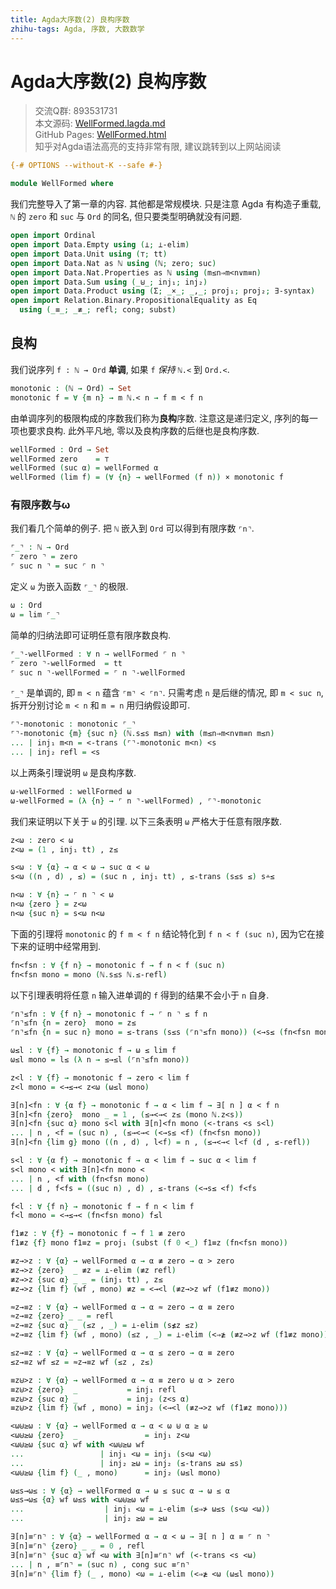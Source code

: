 ```yaml
---
title: Agda大序数(2) 良构序数
zhihu-tags: Agda, 序数, 大数数学
---
```


# Agda大序数(2) 良构序数

> 交流Q群: 893531731  
> 本文源码: [WellFormed.lagda.md](https://github.com/choukh/agda-lvo/blob/main/src/WellFormed.lagda.md)  
> GitHub Pages: [WellFormed.html](https://choukh.github.io/agda-lvo/WellFormed.html)  
> 知乎对Agda语法高亮的支持非常有限, 建议跳转到以上网站阅读  

```agda
{-# OPTIONS --without-K --safe #-}

module WellFormed where
```

我们完整导入了第一章的内容. 其他都是常规模块. 只是注意 Agda 有构造子重载, `ℕ` 的 `zero` 和 `suc` 与 `Ord` 的同名, 但只要类型明确就没有问题.

```agda
open import Ordinal
open import Data.Empty using (⊥; ⊥-elim)
open import Data.Unit using (⊤; tt)
open import Data.Nat as ℕ using (ℕ; zero; suc)
open import Data.Nat.Properties as ℕ using (m≤n⇒m<n∨m≡n)
open import Data.Sum using (_⊎_; inj₁; inj₂)
open import Data.Product using (Σ; _×_; _,_; proj₁; proj₂; ∃-syntax)
open import Relation.Binary.PropositionalEquality as Eq
  using (_≡_; _≢_; refl; cong; subst)
```

## 良构

我们说序列 `f : ℕ → Ord` **单调**, 如果 `f` *保持* `ℕ.<` 到 `Ord.<`.

```agda
monotonic : (ℕ → Ord) → Set
monotonic f = ∀ {m n} → m ℕ.< n → f m < f n
```

由单调序列的极限构成的序数我们称为**良构**序数. 注意这是递归定义, 序列的每一项也要求良构. 此外平凡地, 零以及良构序数的后继也是良构序数.

```agda
wellFormed : Ord → Set
wellFormed zero    = ⊤
wellFormed (suc α) = wellFormed α
wellFormed (lim f) = (∀ {n} → wellFormed (f n)) × monotonic f
```

### 有限序数与ω

我们看几个简单的例子. 把 `ℕ` 嵌入到 `Ord` 可以得到有限序数 `⌜n⌝`.

```agda
⌜_⌝ : ℕ → Ord
⌜ zero ⌝ = zero
⌜ suc n ⌝ = suc ⌜ n ⌝
```

定义 `ω` 为嵌入函数 `⌜_⌝` 的极限.

```agda
ω : Ord
ω = lim ⌜_⌝
```

简单的归纳法即可证明任意有限序数良构.

```agda
⌜_⌝-wellFormed : ∀ n → wellFormed ⌜ n ⌝
⌜ zero ⌝-wellFormed  = tt
⌜ suc n ⌝-wellFormed = ⌜ n ⌝-wellFormed
```

`⌜_⌝` 是单调的, 即 `m < n` 蕴含 `⌜m⌝ < ⌜n⌝`. 只需考虑 `n` 是后继的情况, 即 `m < suc n`, 拆开分别讨论 `m < n` 和 `m = n` 用归纳假设即可.

```agda
⌜⌝-monotonic : monotonic ⌜_⌝
⌜⌝-monotonic {m} {suc n} (ℕ.s≤s m≤n) with (m≤n⇒m<n∨m≡n m≤n)
... | inj₁ m<n = <-trans (⌜⌝-monotonic m<n) <s
... | inj₂ refl = <s
```

以上两条引理说明 `ω` 是良构序数.

```agda
ω-wellFormed : wellFormed ω
ω-wellFormed = (λ {n} → ⌜ n ⌝-wellFormed) , ⌜⌝-monotonic
```

我们来证明以下关于 `ω` 的引理. 以下三条表明 `ω` 严格大于任意有限序数.

```agda
z<ω : zero < ω
z<ω = (1 , inj₁ tt) , z≤

s<ω : ∀ {α} → α < ω → suc α < ω
s<ω ((n , d) , ≤) = (suc n , inj₁ tt) , ≤-trans (s≤s ≤) s∸≤

n<ω : ∀ {n} → ⌜ n ⌝ < ω
n<ω {zero } = z<ω
n<ω {suc n} = s<ω n<ω
```

下面的引理将 `monotonic` 的 `f m < f n` 结论特化到 `f n < f (suc n)`, 因为它在接下来的证明中经常用到.

```agda
fn<fsn : ∀ {f n} → monotonic f → f n < f (suc n)
fn<fsn mono = mono (ℕ.s≤s ℕ.≤-refl)
```

以下引理表明将任意 `n` 输入进单调的 `f` 得到的结果不会小于 `n` 自身.

```agda
⌜n⌝≤fn : ∀ {f n} → monotonic f → ⌜ n ⌝ ≤ f n
⌜n⌝≤fn {n = zero}  mono = z≤
⌜n⌝≤fn {n = suc n} mono = ≤-trans (s≤s (⌜n⌝≤fn mono)) (<→s≤ (fn<fsn mono))

ω≤l : ∀ {f} → monotonic f → ω ≤ lim f
ω≤l mono = l≤ (λ n → ≤→≤l (⌜n⌝≤fn mono))

z<l : ∀ {f} → monotonic f → zero < lim f
z<l mono = <→≤→< z<ω (ω≤l mono)
```

```agda
∃[n]<fn : ∀ {α f} → monotonic f → α < lim f → ∃[ n ] α < f n
∃[n]<fn {zero}  mono _ = 1 , (≤→<→< z≤ (mono ℕ.z<s))
∃[n]<fn {suc α} mono s<l with ∃[n]<fn mono (<-trans <s s<l)
... | n , <f = (suc n) , (≤→<→< (<→s≤ <f) (fn<fsn mono))
∃[n]<fn {lim g} mono ((n , d) , l<f) = n , (≤→<→< l<f (d , ≤-refl))
```

```agda
s<l : ∀ {α f} → monotonic f → α < lim f → suc α < lim f
s<l mono < with ∃[n]<fn mono <
... | n , <f with (fn<fsn mono)
... | d , f<fs = ((suc n) , d) , ≤-trans (<→s≤ <f) f<fs
```

```agda
f<l : ∀ {f n} → monotonic f → f n < lim f
f<l mono = <→≤→< (fn<fsn mono) f≤l
```

```agda
f1≢z : ∀ {f} → monotonic f → f 1 ≢ zero
f1≢z {f} mono f1≡z = proj₁ (subst (f 0 <_) f1≡z (fn<fsn mono))
```

```agda
≢z→>z : ∀ {α} → wellFormed α → α ≢ zero → α > zero
≢z→>z {zero}  _ ≢z = ⊥-elim (≢z refl)
≢z→>z {suc α} _ _ = (inj₁ tt) , z≤
≢z→>z {lim f} (wf , mono) ≢z = <→<l (≢z→>z wf (f1≢z mono))
```

```agda
≈z→≡z : ∀ {α} → wellFormed α → α ≈ zero → α ≡ zero
≈z→≡z {zero} _ _ = refl
≈z→≡z {suc α} _ (≤z , _) = ⊥-elim (s≰z ≤z)
≈z→≡z {lim f} (wf , mono) (≤z , _) = ⊥-elim (<⇒≱ (≢z→>z wf (f1≢z mono)) (l≤→≤ ≤z))
```

```agda
≤z→≡z : ∀ {α} → wellFormed α → α ≤ zero → α ≡ zero
≤z→≡z wf ≤z = ≈z→≡z wf (≤z , z≤)
```

```agda
≡z⊎>z : ∀ {α} → wellFormed α → α ≡ zero ⊎ α > zero
≡z⊎>z {zero}  _           = inj₁ refl
≡z⊎>z {suc α} _           = inj₂ (z<s α)
≡z⊎>z {lim f} (wf , mono) = inj₂ (<→<l (≢z→>z wf (f1≢z mono)))
```

```agda
<ω⊎≥ω : ∀ {α} → wellFormed α → α < ω ⊎ α ≥ ω
<ω⊎≥ω {zero}  _               = inj₁ z<ω
<ω⊎≥ω {suc α} wf with <ω⊎≥ω wf
...                 | inj₁ <ω = inj₁ (s<ω <ω)
...                 | inj₂ ≥ω = inj₂ (≤-trans ≥ω ≤s)
<ω⊎≥ω {lim f} (_ , mono)      = inj₂ (ω≤l mono)
```

```agda
ω≤s→ω≤ : ∀ {α} → wellFormed α → ω ≤ suc α → ω ≤ α
ω≤s→ω≤ {α} wf ω≤s with <ω⊎≥ω wf
...                  | inj₁ <ω = ⊥-elim (≤⇒≯ ω≤s (s<ω <ω))
...                  | inj₂ ≥ω = ≥ω
```

```agda
∃[n]≡⌜n⌝ : ∀ {α} → wellFormed α → α < ω → ∃[ n ] α ≡ ⌜ n ⌝
∃[n]≡⌜n⌝ {zero} _ _ = 0 , refl
∃[n]≡⌜n⌝ {suc α} wf <ω with ∃[n]≡⌜n⌝ wf (<-trans <s <ω)
... | n , ≡⌜n⌝ = (suc n) , cong suc ≡⌜n⌝
∃[n]≡⌜n⌝ {lim f} (_ , mono) <ω = ⊥-elim (<⇒≱ <ω (ω≤l mono))
```
